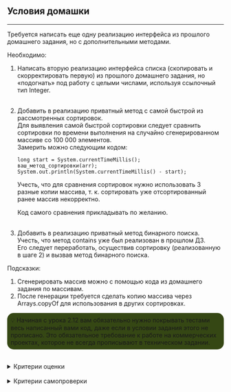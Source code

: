 ## Условия домашки

---
Требуется написать еще одну реализацию интерфейса из прошлого домашнего задания, но с дополнительными методами.

Необходимо:
1. Написать вторую реализацию интерфейса списка (скопировать и скорректировать первую) из прошлого домашнего задания, но «подогнать» под работу с целыми числами, используя ссылочный тип Integer.<br><br>
1. Добавить в реализацию приватный метод с самой быстрой из рассмотренных сортировок.<br>
Для выявления самой быстрой сортировки следует сравнить сортировки по времени выполнения на случайно сгенерированном массиве со 100 000 элементов.<br>
Замерить можно следующим кодом:
    ```
    long start = System.currentTimeMillis();
    ваш_метод_сортировки(arr);
    System.out.println(System.currentTimeMillis() - start);
    ```
    Учесть, что для сравнения сортировок нужно использовать 3 разные копии массива, т. к. сортировать уже отсортированный ранее массив некорректно.

    Код самого сравнения прикладывать по желанию.<br><br>

1. Добавить в реализацию приватный метод бинарного поиска.<br>
Учесть, что метод contains уже был реализован в прошлом ДЗ.<br>
Его следует переработать, осуществив сортировку (реализованную в шаге 2) и вызвав метод бинарного поиска.

Подсказки:
1. Сгенерировать массив можно с помощью кода из домашнего задания по массивам.
1. После генерации требуется сделать копию массива через Arrays.copyOf для использования в других сортировках.
<p style="background-color: #354714; padding: 8px; border-radius: 15px;">
💡 Начиная с урока 2.12 вам обязательно нужно покрывать тестами весь написанный вами код, даже если в условии задания этого не прописано. Это обязательное требование к работе на коммерческих проектах, которое не всегда прописывают в техническом задании.
</p> 
<br/>
<details>
<summary>Критерии оценки</summary>

- [ ] Создан класс — аналог интерфейса StringList, работающий с Integer.
- [ ] Реализован метод `Integer add(Integer item)`.
- [ ] Метод `Integer add(Integer item)` добавляет элемент.
- [ ] Метод `Integer add(Integer item)` возвращает добавленный элемент.
- [ ] Реализован метод `Integer add(int index, Integer item)`.
- [ ] Метод `Integer add(int index, Integer item)` добавляет элемент на определенную позицию списка.
- [ ] Метод `Integer add(int index, Integer item)` возвращает добавленный элемент.
- [ ] Метод `Integer add(int index, Integer item)` выбрасывает исключение, если выходит за пределы фактического количества элементов или массива.
- [ ] Реализован метод `Integer set(int index, Integer item)`.
- [ ] Метод `Integer set(int index, Integer item)` устанавливает элемент на определенную позицию, затирая существующий.
- [ ] Метод `Integer set(int index, Integer item)` возвращает установленный элемент.
- [ ] Метод `Integer set(int index, Integer item)` выбрасывает исключение, если индекс больше фактического количества элементов или выходит за пределы массива.
- [ ] Реализован метод `Integer remove(Integer item)`.
- [ ] Метод `Integer remove(Integer item)` возвращает удаленный элемент или исключение, если подобный элемент отсутствует в списке.
- [ ] Метод `Integer remove(Integer item)` выбрасывает исключение, если элемент отсутствует в списке. Реализован метод `Integer remove(int index)`.
- [ ] Метод `Integer remove(int index)` удаляет элемент по индексу.
- [ ] Метод `Integer remove(int index)` возвращает удаленный элемент или исключение, если подобный элемент отсутствует в списке.
- [ ] Метод `Integer remove(int index)` выбрасывает исключение, если элемент отсутствует в списке.
- [ ] Реализован метод `boolean contains(Integer item)`.
- [ ] Метод `boolean contains(Integer item)` проверяет, существует ли элемент.
- [ ] Реализован метод `int indexOf(Integer item)`.
- [ ] Метод `int indexOf(Integer item)` ищет указанный элемент.
- [ ] Метод `int indexOf(Integer item)` возвращает индекс элемента или -1 в случае отсутствия.
- [ ] Метод `int lastIndexOf(Integer item)` производит поиск элемента с конца.
- [ ] Метод `int lastIndexOf(Integer item)` возвращает индекс элемента или -1 в случае отсутствия.
- [ ] Реализован метод `Integer get(int index)`.
- [ ] Метод `Integer get(int index)` получает элемент по индексу.
- [ ] Метод `Integer get(int index)` выбрасывает исключение, если выходит за рамки фактического количества элементов.
- [ ] Реализован метод `boolean equals(IntegerList otherList)`.
- [ ] Метод `boolean equals(IntegerList otherList)` сравнивает текущий список с другим.
- [ ] Метод `boolean equals(IntegerList otherList)` выбрасывает исключение, если передан null.
- [ ] Реализован метод `int size()`.
- [ ] Метод `int size()` производит возвращает фактическое количество элементов.
- [ ] Метод `int size()` возвращает фактическое количество элементов.
- [ ] Реализован метод `boolean isEmpty()`.
- [ ] Метод `boolean isEmpty()` проверяет, отсутствуют ли указанные элементы в списке.
- [ ] Реализован метод `void clear()`.
- [ ] Метод `void clear()` удаляет все элементы из списка.
- [ ] Реализован метод `Integer[] toArray()`.
- [ ] Метод `Integer[] toArray()` производит создает новый массив из чисел в списке.
- [ ] Метод `Integer[] toArray()` возвращает новый массив чисел.
- [ ] Создан приватный метод с самой быстрой сортировкой.
- [ ] Создан приватный метод с бинарным поиском.
- [ ] Код полностью покрыт тестами.
- [ ] Соблюдена инкапсуляция.
- [ ] Название метода начинается с глагола и описывает действия метода. Применяется принцип camelCase.
- [ ] Код компилируется, и каждое действие расположено на отдельной строке.
- [ ] Использовано автоматическое форматирование кода.
- [ ] В репозитории нет лишних файлов.
- [ ] Переданная ссылка — это pull request.
- [ ] Отсутствуют лишние блоки и переменные.
- [ ] Имена классов начинаются с большой буквы.
- [ ] Нет двойной вложенности.
- [ ] Соблюдена конвенциональная структура класса: поля, конструкторы и методы.
- [ ] Полям присвоены имена, которые отражают их суть.
- [ ] Все классы находятся в отдельном файле.
- [ ] Классы корректно распределены по пакетам.
- [ ] Отсутствуют лишние нефункциональные комментарии.
- [ ] Отсутствуют методы, оперирующие raw type.
- [ ] Повторяющийся хардкод вынесен в константы.
</details>
<br/>
<details>
<summary>Критерии самопроверки</summary>

- [ ] Выполненное задание присылайте на платформу в виде ссылки на pull-request.
- [ ] Написана реализацию интерфейса списка, «подогнана» под работу с целыми числами (int).
- [ ] В реализацию добавлен приватный метод с самой быстрой из рассмотренных сортировок.
- [ ] Выявлена самая быстрая сортировка
- [ ] Сравнены сортировки по времени выполнения на случайно сгенерированном массиве со 100 000 элементов
- [ ] Замер произведен следующим кодом:
   ```
   long start = System.currentTimeMillis();
   ваш_метод_сортировки(arr);
   System.out.println(System.currentTimeMillis() - start);
   ```
- [ ] В реализацию добавлен приватный метод бинарного поиска.
- [ ] Метод contains, реализованный в прошлом домашнем задании, переработан, осуществлена сортировка и вызван метод бинарного поиска.
- [ ] После генерации массива сделана копия массива через Arrays.copyOf для использования в других сортировках.
</details>
